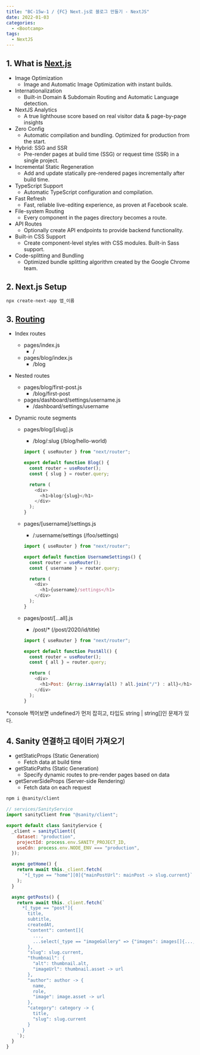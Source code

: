 ```yaml
---
title: "BC-15w-1 / {FC} Next.js로 블로그 만들기 - NextJS"
date: 2022-01-03
categories:
  - <Bootcamp>
tags:
  - NextJS
---
```


## 1. What is [Next.js](https://nextjs.org/)

- Image Optimization
  - Image and Automatic Image Optimization with instant builds.
- Internationalization
  - Built-in Domain & Subdomain Routing and Automatic Language detection.
- NextJS Analytics
  - A true lighthouse score based on real visitor data & page-by-page insights
- Zero Config
  - Automatic compilation and bundling. Optimized for production from the start.
- Hybrid: SSG and SSR
  - Pre-render pages at build time (SSG) or request time (SSR) in a single project.
- Incremental Static Regeneration
  - Add and update statically pre-rendered pages incrementally after build time.
- TypeScript Support
  - Automatic TypeScript configuration and compilation.
- Fast Refresh
  - Fast, reliable live-editing experience, as proven at Facebook scale.
- File-system Routing
  - Every component in the pages directory becomes a route.
- API Routes
  - Optionally create API endpoints to provide backend functionality.
- Built-in CSS Support
  - Create component-level styles with CSS modules. Built-in Sass support.
- Code-splitting and Bundling
  - Optimized bundle splitting algorithm created by the Google Chrome team.

## 2. Next.js Setup

```bash
npx create-next-app 앱_이름
```

## 3. [Routing](https://nextjs.org/docs/routing/introduction)

- Index routes
  - pages/index.js
    - /
  - pages/blog/index.js
    - /blog
- Nested routes
  - pages/blog/first-post.js
    - /blog/first-post
  - pages/dashboard/settings/username.js
    - /dashboard/settings/username
- Dynamic route segments

  - pages/blog/[slug].js

    - /blog/:slug (/blog/hello-world)

    ```js
    import { useRouter } from "next/router";

    export default function Blog() {
      const router = useRouter();
      const { slug } = router.query;

      return (
        <div>
          <h1>blog/{slug}</h1>
        </div>
      );
    }
    ```

  - pages/[username]/settings.js

    - /:username/settings (/foo/settings)

    ```js
    import { useRouter } from "next/router";

    export default function UsernameSettings() {
      const router = useRouter();
      const { username } = router.query;

      return (
        <div>
          <h1>{username}/settings</h1>
        </div>
      );
    }
    ```

  - pages/post/[...all].js

    - /post/\* (/post/2020/id/title)

    ```js
    import { useRouter } from "next/router";

    export default function PostAll() {
      const router = useRouter();
      const { all } = router.query;

      return (
        <div>
          <h1>Post: {Array.isArray(all) ? all.join("/") : all}</h1>
        </div>
      );
    }
    ```

\*console 찍어보면 undefined가 먼저 잡히고, 타입도 string | string[]인 문제가 있다.

## 4. Sanity 연결하고 데이터 가져오기

- getStaticProps (Static Generation)
  - Fetch data at build time
- getStaticPaths (Static Generation)
  - Specify dynamic routes to pre-render pages based on data
- getServerSideProps (Server-side Rendering)
  - Fetch data on each request

```bash
npm i @sanity/client
```

```js
// services/SanityService
import sanityClient from "@sanity/client";

export default class SanityService {
  _client = sanityClient({
    dataset: "production",
    projectId: process.env.SANITY_PROJECT_ID,
    useCdn: process.env.NODE_ENV === "production",
  });

  async getHome() {
    return await this._client.fetch(
      `*[_type == "home"][0]{"mainPostUrl": mainPost -> slug.current}`
    );
  }

  async getPosts() {
    return await this._client.fetch(`
      *[_type == "post"]{
        title,
        subtitle,
        createdAt,
        "content": content[]{
          ...,
          ...select(_type == "imageGallery" => {"images": images[]{..., "url": asset -> url}})
        },
        "slug": slug.current,
        "thumbnail": {
          "alt": thumbnail.alt,
          "imageUrl": thumbnail.asset -> url
        },
        "author": author -> {
          name,
          role,
          "image": image.asset -> url
        },
        "category": category -> {
          title,
          "slug": slug.current
        }
      }
    `);
  }
}
```

<!-- # 5. Style (1) - Blog Home

npm i antd @ant-design/icons

https://nextjs.org/docs/advanced-features/custom-document

Server Error
Error: Element type is invalid: expected a string (for built-in components) or a class/function (for composite components) but got: undefined. You likely forgot to export your component from the file it's defined in, or you might have mixed up default and named imports.

This error happened while generating the page. Any console logs will be displayed in the terminal window.
Source
ReactDOMServerRenderer.render
file:///Users/yuchan/Desktop/my-blog/node_modules/react-dom/cjs/react-dom-server.node.development.js (4053:17)
ReactDOMServerRenderer.read
file:///Users/yuchan/Desktop/my-blog/node_modules/react-dom/cjs/react-dom-server.node.development.js (3690:29)
Object.renderToString
file:///Users/yuchan/Desktop/my-blog/node_modules/react-dom/cjs/react-dom-server.node.development.js (4298:27)
Object.renderPage
file:///Users/yuchan/Desktop/my-blog/node_modules/next/dist/server/render.js (686:46)
Object.defaultGetInitialProps
file:///Users/yuchan/Desktop/my-blog/node_modules/next/dist/server/render.js (316:51)
Function.getInitialProps
node_modules/next/dist/pages/\_document.js (145:19)
pages/\_document.js (5:31) @ Function.getInitialProps

```js
  3 | class MyDocument extends Document {
  4 |   static async getInitialProps(ctx) {
> 5 |     const initialProps = await Document.getInitialProps(ctx);
    |                               ^
  6 |     return { ...initialProps };
  7 |   }
  8 |
```

Call Stack
Object.loadGetInitialProps
file:///Users/yuchan/Desktop/my-blog/node_modules/next/dist/shared/lib/utils.js (69:29)
renderDocument
file:///Users/yuchan/Desktop/my-blog/node_modules/next/dist/server/render.js (699:48)
Object.renderToHTML
file:///Users/yuchan/Desktop/my-blog/node_modules/next/dist/server/render.js (774:34) -->

